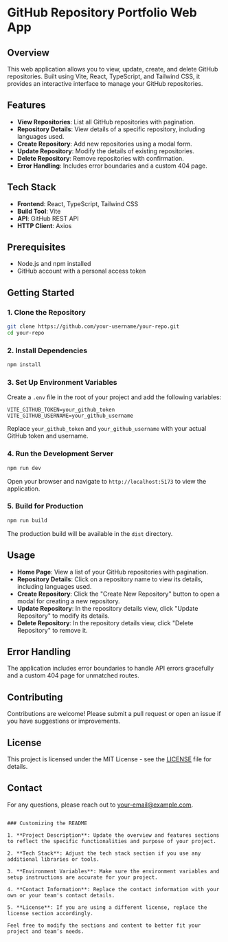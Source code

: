 # GitHub Repository Portfolio Web App

## Overview

This web application allows you to view, update, create, and delete GitHub repositories. Built using Vite, React, TypeScript, and Tailwind CSS, it provides an interactive interface to manage your GitHub repositories.

## Features

- **View Repositories**: List all GitHub repositories with pagination.
- **Repository Details**: View details of a specific repository, including languages used.
- **Create Repository**: Add new repositories using a modal form.
- **Update Repository**: Modify the details of existing repositories.
- **Delete Repository**: Remove repositories with confirmation.
- **Error Handling**: Includes error boundaries and a custom 404 page.

## Tech Stack

- **Frontend**: React, TypeScript, Tailwind CSS
- **Build Tool**: Vite
- **API**: GitHub REST API
- **HTTP Client**: Axios

## Prerequisites

- Node.js and npm installed
- GitHub account with a personal access token

## Getting Started

### 1. Clone the Repository

```bash
git clone https://github.com/your-username/your-repo.git
cd your-repo
```

### 2. Install Dependencies

```bash
npm install
```

### 3. Set Up Environment Variables

Create a `.env` file in the root of your project and add the following variables:

```env
VITE_GITHUB_TOKEN=your_github_token
VITE_GITHUB_USERNAME=your_github_username
```

Replace `your_github_token` and `your_github_username` with your actual GitHub token and username.

### 4. Run the Development Server

```bash
npm run dev
```

Open your browser and navigate to `http://localhost:5173` to view the application.

### 5. Build for Production

```bash
npm run build
```

The production build will be available in the `dist` directory.

## Usage

- **Home Page**: View a list of your GitHub repositories with pagination.
- **Repository Details**: Click on a repository name to view its details, including languages used.
- **Create Repository**: Click the "Create New Repository" button to open a modal for creating a new repository.
- **Update Repository**: In the repository details view, click "Update Repository" to modify its details.
- **Delete Repository**: In the repository details view, click "Delete Repository" to remove it.

## Error Handling

The application includes error boundaries to handle API errors gracefully and a custom 404 page for unmatched routes.

## Contributing

Contributions are welcome! Please submit a pull request or open an issue if you have suggestions or improvements.

## License

This project is licensed under the MIT License - see the [LICENSE](LICENSE) file for details.

## Contact

For any questions, please reach out to [your-email@example.com](mailto:your-email@example.com).

```

### Customizing the README

1. **Project Description**: Update the overview and features sections to reflect the specific functionalities and purpose of your project.

2. **Tech Stack**: Adjust the tech stack section if you use any additional libraries or tools.

3. **Environment Variables**: Make sure the environment variables and setup instructions are accurate for your project.

4. **Contact Information**: Replace the contact information with your own or your team's contact details.

5. **License**: If you are using a different license, replace the license section accordingly.

Feel free to modify the sections and content to better fit your project and team’s needs.